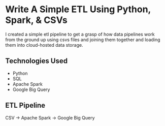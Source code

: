 # Write A Simple ETL Using Python, Spark, & CSVs

I created a simple etl pipeline to get a grasp of how data pipelines work from the ground up using csvs files
and joining them together and loading them into cloud-hosted data storage. 

## Technologies Used 

+ Python 
+ SQL
+ Apache Spark
+ Google Big Query


## ETL Pipeline

 CSV -> Apache Spark -> Google Big Query



